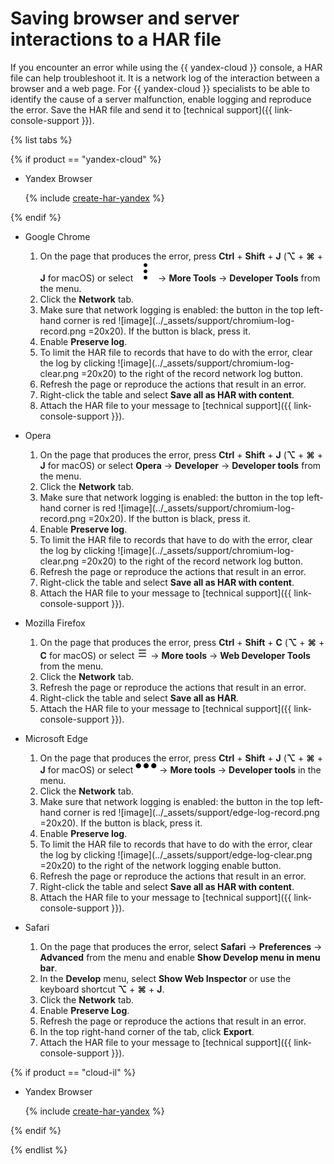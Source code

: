 # Saving browser and server interactions to a HAR file

If you encounter an error while using the {{ yandex-cloud }} console, a HAR file can help troubleshoot it. It is a network log of the interaction between a browser and a web page. For {{ yandex-cloud }} specialists to be able to identify the cause of a server malfunction, enable logging and reproduce the error. Save the HAR file and send it to [technical support]({{ link-console-support }}).

{% list tabs %}

{% if product == "yandex-cloud" %}

- Yandex Browser

   {% include [create-har-yandex](../_includes/support/create-har-yandex.md) %}

{% endif %}

- Google Chrome

   1. On the page that produces the error, press **Ctrl** + **Shift** + **J** (**⌥** + **⌘** + **J** for macOS) or select ![image](../_assets/vertical-ellipsis.svg) → **More Tools** → **Developer Tools** from the menu.
   1. Click the **Network** tab.
   1. Make sure that network logging is enabled: the button in the top left-hand corner is red ![image](../_assets/support/chromium-log-record.png =20x20). If the button is black, press it.
   1. Enable **Preserve log**.
   1. To limit the HAR file to records that have to do with the error, clear the log by clicking ![image](../_assets/support/chromium-log-clear.png =20x20) to the right of the record network log button.
   1. Refresh the page or reproduce the actions that result in an error.
   1. Right-click the table and select **Save all as HAR with content**.
   1. Attach the HAR file to your message to [technical support]({{ link-console-support }}).

- Opera

   1. On the page that produces the error, press **Ctrl** + **Shift** + **J** (**⌥** + **⌘** + **J** for macOS) or select **Opera** → **Developer** → **Developer tools** from the menu.
   1. Click the **Network** tab.
   1. Make sure that network logging is enabled: the button in the top left-hand corner is red ![image](../_assets/support/chromium-log-record.png =20x20). If the button is black, press it.
   1. Enable **Preserve log**.
   1. To limit the HAR file to records that have to do with the error, clear the log by clicking ![image](../_assets/support/chromium-log-clear.png =20x20) to the right of the record network log button.
   1. Refresh the page or reproduce the actions that result in an error.
   1. Right-click the table and select **Save all as HAR with content**.
   1. Attach the HAR file to your message to [technical support]({{ link-console-support }}).

- Mozilla Firefox

   1. On the page that produces the error, press **Ctrl** + **Shift** + **C** (**⌥** + **⌘** + **C** for macOS) or select ![image](../_assets/support/firefox-menu.png) → **More tools** → **Web Developer Tools** from the menu.
   1. Click the **Network** tab.
   1. Refresh the page or reproduce the actions that result in an error.
   1. Right-click the table and select **Save all as HAR**.
   1. Attach the HAR file to your message to [technical support]({{ link-console-support }}).

- Microsoft Edge

   1. On the page that produces the error, press **Ctrl** + **Shift** + **J** (**⌥** + **⌘** + **J** for macOS) or select ![image](../_assets/horizontal-ellipsis.svg) → **More tools** → **Developer tools** in the menu.
   1. Click the **Network** tab.
   1. Make sure that network logging is enabled: the button in the top left-hand corner is red ![image](../_assets/support/edge-log-record.png =20x20). If the button is black, press it.
   1. Enable **Preserve log**.
   1. To limit the HAR file to records that have to do with the error, clear the log by clicking ![image](../_assets/support/edge-log-clear.png =20x20) to the right of the network logging enable button.
   1. Refresh the page or reproduce the actions that result in an error.
   1. Right-click the table and select **Save all as HAR with content**.
   1. Attach the HAR file to your message to [technical support]({{ link-console-support }}).

- Safari

   1. On the page that produces the error, select **Safari** → **Preferences** → **Advanced** from the menu and enable **Show Develop menu in menu bar**.
   1. In the **Develop** menu, select **Show Web Inspector** or use the keyboard shortcut **⌥** + **⌘** + **J**.
   1. Click the **Network** tab.
   1. Enable **Preserve Log**.
   1. Refresh the page or reproduce the actions that result in an error.
   1. In the top right-hand corner of the tab, click **Export**.
   1. Attach the HAR file to your message to [technical support]({{ link-console-support }}).

{% if product == "cloud-il" %}

- Yandex Browser

   {% include [create-har-yandex](../_includes/support/create-har-yandex.md) %}

{% endif %}

{% endlist %}
